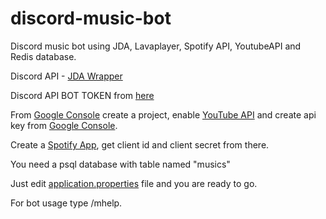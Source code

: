 # discord-music-bot

Discord music bot using JDA, Lavaplayer, Spotify API, YoutubeAPI and Redis database.

Discord API - [JDA Wrapper](https://github.com/DV8FromTheWorld/JDA)

Discord API BOT TOKEN from [here](https://discord.com/developers/applications)

From [Google Console](https://console.cloud.google.com/apis/dashboard) create a project, enable [YouTube API](https://developers.google.com/youtube/v3) and create api key from [Google Console](https://console.cloud.google.com/apis/dashboard).

Create a [Spotify App](https://developer.spotify.com/dashboard/applications), get client id and client secret from there.

You need a psql database with table named "musics"

Just edit [application.properties](https://github.com/Glaxier0/discord-music-bot/blob/Main/src/main/resources/application.properties) file and you are ready to go.

For bot usage type /mhelp.
